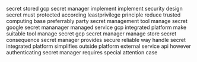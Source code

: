 secret stored gcp secret manager implement implement security design secret must protected according leastprivilege principle reduce trusted computing base preferrably party secret management tool manage secret google secret mananager managed service gcp integrated platform make suitable tool manage secret gcp secret manager manage store secret consequence secret manager provides secure reliable way handle secret integrated platform simplifies outside platform external service api however authenticating secret manager requires special attention case